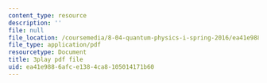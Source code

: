 ```yaml
---
content_type: resource
description: ''
file: null
file_location: /coursemedia/8-04-quantum-physics-i-spring-2016/ea41e9886afce1384ca8105014171b60_AtjMKPzNIXQ.pdf
file_type: application/pdf
resourcetype: Document
title: 3play pdf file
uid: ea41e988-6afc-e138-4ca8-105014171b60
---
```


